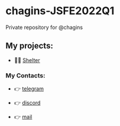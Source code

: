 # chagins-JSFE2022Q1
Private repository for @chagins

## My projects:

- :tipping_hand_man: [Shelter](https://rolling-scopes-school.github.io/chagins-JSFE2022Q1/shelter/pages/main/)

### My Contacts:

- :point_right: [telegram](https://t.me/chagins)

- :point_right: [discord](https://discordapp.com/users/878959404060405801)

- :point_right: [mail](mailto://chagin_yav@hotmail.com)
